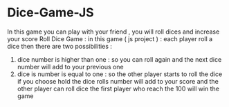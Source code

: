 # Dice-Game-JS
In this game you can play with your friend , you will roll dices and increase your score
Roll Dice Game :
in this game ( js project ) :
each player roll a dice then there are two possibilities : 
1. dice number is higher than one : so you can roll again and the next dice number will add to your previous one 
2. dice is number is equal to one : so the other player starts to roll the dice
if you choose hold the dice rolls number will add  to your score and the other player can roll dice 
the first player who reach the 100 will win the game
